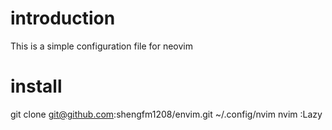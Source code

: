 # introduction
This is a simple configuration file for neovim
## 
# install
git clone git@github.com:shengfm1208/envim.git ~/.config/nvim
nvim
:Lazy
